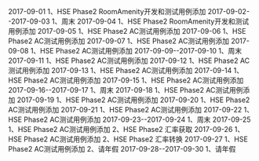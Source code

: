 2017-09-01
1、HSE Phase2 RoomAmenity开发和测试用例添加
2017-09-02--2017-09-03
1、周末
2017-09-04
1、HSE Phase2 RoomAmenity开发和测试用例添加
2017-09-05
1、HSE Phase2 AC测试用例添加
2017-09-06
1、HSE Phase2 AC测试用例添加
2017-09-07
1、HSE Phase2 AC测试用例添加
2017-09-08
1、HSE Phase2 AC测试用例添加
2017-09-09--2017-09-10
1、周末
2017-09-11
1、HSE Phase2 AC测试用例添加
2017-09-12
1、HSE Phase2 AC测试用例添加
2017-09-13
1、HSE Phase2 AC测试用例添加
2017-09-14
1、HSE Phase2 AC测试用例添加
2017-09-15
1、HSE Phase2 AC测试用例添加
2017-09-16--2017-09-17
1、周末
2017-09-18
1、HSE Phase2 AC测试用例添加
2017-09-19
1、HSE Phase2 AC测试用例添加
2017-09-20
1、HSE Phase2 AC测试用例添加
2017-09-21
1、HSE Phase2 AC测试用例添加
2017-09-22
1、HSE Phase2 AC测试用例添加
2017-09-23--2017-09-24
1、周末
2017-09-25
1、HSE Phase2 AC测试用例添加
2、HSE Phase2 汇率获取
2017-09-26
1、HSE Phase2 AC测试用例添加
2、HSE Phase2 汇率转换
2017-09-27
1、HSE Phase2 AC测试用例添加
2、请年假
2017-09-28--2017-09-30
1、请年假